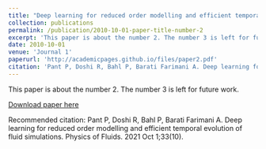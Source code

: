 ```yaml
---
title: "Deep learning for reduced order modelling and efficient temporal evolution of fluid simulations"
collection: publications
permalink: /publication/2010-10-01-paper-title-number-2
excerpt: 'This paper is about the number 2. The number 3 is left for future work.'
date: 2010-10-01
venue: 'Journal 1'
paperurl: 'http://academicpages.github.io/files/paper2.pdf'
citation: 'Pant P, Doshi R, Bahl P, Barati Farimani A. Deep learning for reduced order modelling and efficient temporal evolution of fluid simulations. Physics of Fluids. 2021 Oct 1;33(10)'
---
```

This paper is about the number 2. The number 3 is left for future work.

[Download paper here](http://academicpages.github.io/files/paper2.pdf)

Recommended citation: Pant P, Doshi R, Bahl P, Barati Farimani A. Deep learning for reduced order modelling and efficient temporal evolution of fluid simulations. Physics of Fluids. 2021 Oct 1;33(10).
